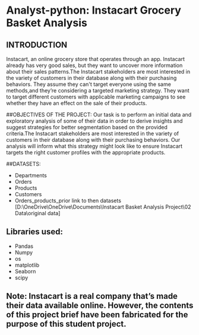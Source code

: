 # Analyst-python: Instacart Grocery Basket Analysis 

## INTRODUCTION 
Instacart, an online grocery store that operates through an app. Instacart already has very good sales, but they want to uncover more information about their sales patterns.The Instacart stakeholders are most interested in the variety of customers in their database along with their purchasing behaviors. They assume they can't target everyone using the same methods,and they’re considering a targeted marketing strategy. They want to target different customers with applicable marketing campaigns to see whether they have an effect on the sale of their products.

##OBJECTIVES OF THE PROJECT: 
Our task is to perform an initial data and exploratory analysis of some of their data in order to derive insights and suggest strategies for better segmentation based on the provided criteria.The Instacart stakeholders are most interested in the variety of customers in their database along with their purchasing behaviors. Our analysis will inform what this strategy might look like to ensure Instacart targets the right customer profiles with the appropriate products.

##DATASETS:
- Departments
- Orders
- Products
- Customers
- Orders_products_prior
link to then datasets
[D:\OneDrive\OneDrive\Documents\Instacart Basket Analysis Project\02 Data\original data]

## Libraries used:
- Pandas
- Numpy
- os
- matplotlib
- Seaborn
- scipy


## Note: Instacart is a real company that’s made their data available online. However, the contents of this project brief have been fabricated for the purpose of this student project.


